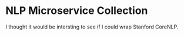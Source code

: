 # NLP Microservice Collection

I thought it would be intersting to see if I could wrap Stanford CoreNLP.
